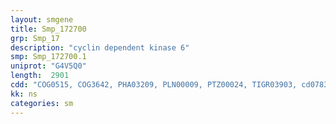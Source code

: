 ```yaml
---
layout: smgene
title: Smp_172700
grp: Smp_17
description: "cyclin dependent kinase 6"
smp: Smp_172700.1
uniprot: "G4V5Q0"
length:  2901
cdd: "COG0515, COG3642, PHA03209, PLN00009, PTZ00024, TIGR03903, cd07838, cl21453, pfam00069, smart00220"
kk: ns
categories: sm
---
```

